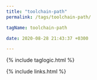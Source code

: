 ```yaml
---
title: "toolchain-path"
permalink: /tags/toolchain-path/

tagName: toolchain-path

date: 2020-08-28 21:43:37 +0300

---
```


{% include taglogic.html %}

{% include links.html %}
